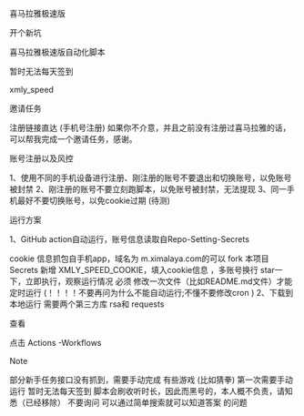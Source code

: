 喜马拉雅极速版

开个新坑

喜马拉雅极速版自动化脚本

暂时无法每天签到

xmly_speed

邀请任务

注册链接直达 (手机号注册)
如果你不介意，并且之前没有注册过喜马拉雅的话，可以帮我完成一个邀请任务，感谢。

账号注册以及风控

1、使用不同的手机设备进行注册、刚注册的账号不要退出和切换账号，以免账号被封禁
2、刚注册的账号不要立刻跑脚本，以免账号被封禁，无法提现
3、同一手机最好不要切换账号，以免cookie过期 (待测)

运行方案

1、GitHub action自动运行，账号信息读取自Repo-Setting-Secrets

cookie 信息抓包自手机app，域名为 m.ximalaya.com的可以
fork 本项目
Secrets 新增 XMLY_SPEED_COOKIE，填入cookie信息 ，多账号换行
star一下，立即执行，观察运行情况
必须 修改一次文件（比如README.md文件）才能定时运行 (！！！！不要再问为什么不能自动运行;不懂不要修改cron )
2、下载到本地运行
需要两个第三方库 rsa和 requests

查看

点击 Actions -Workflows

Note

部分新手任务接口没有抓到，需要手动完成
有些游戏 (比如猜拳) 第一次需要手动运行
暂时无法每天签到
脚本会刷收听时长，因此而黑号的，本人概不负责，请知悉（已经移除）
不要询问 可以通过简单搜索就可以知道答案 的问题
